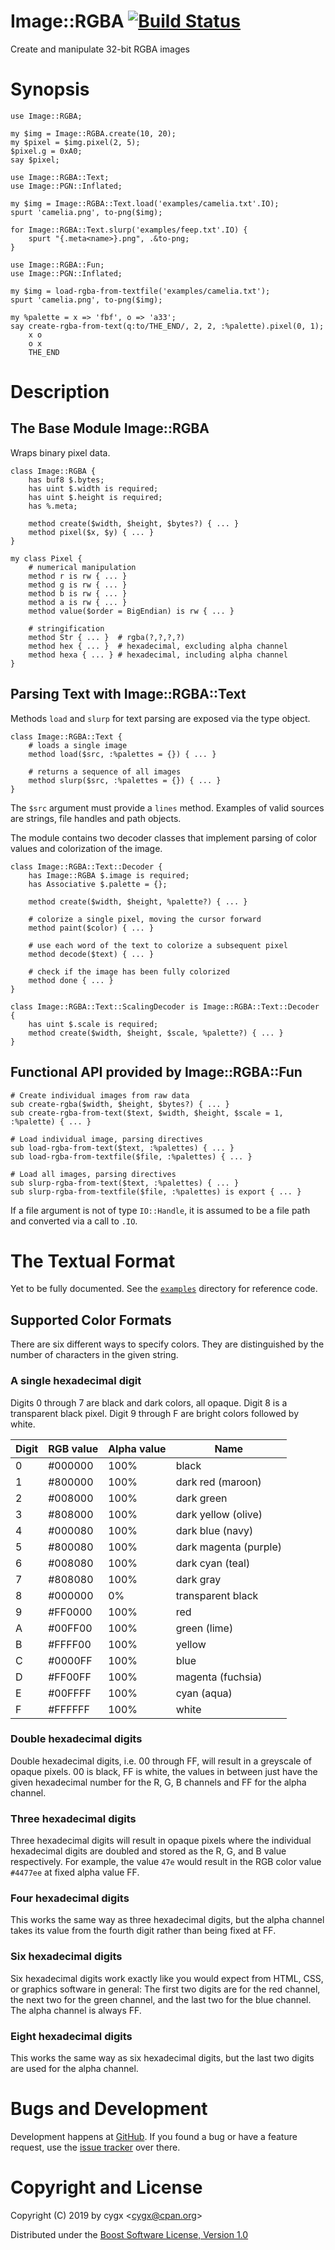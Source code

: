 # Image::RGBA [![Build Status][TRAVIS_IMG]][TRAVIS]

Create and manipulate 32-bit RGBA images


# Synopsis

```perl6
use Image::RGBA;

my $img = Image::RGBA.create(10, 20);
my $pixel = $img.pixel(2, 5);
$pixel.g = 0xA0;
say $pixel;
```

```perl6
use Image::RGBA::Text;
use Image::PGN::Inflated;

my $img = Image::RGBA::Text.load('examples/camelia.txt'.IO);
spurt 'camelia.png', to-png($img);

for Image::RGBA::Text.slurp('examples/feep.txt'.IO) {
    spurt "{.meta<name>}.png", .&to-png;
}
```

```perl6
use Image::RGBA::Fun;
use Image::PGN::Inflated;

my $img = load-rgba-from-textfile('examples/camelia.txt');
spurt 'camelia.png', to-png($img);

my %palette = x => 'fbf', o => 'a33';
say create-rgba-from-text(q:to/THE_END/, 2, 2, :%palette).pixel(0, 1);
    x o
    o x
    THE_END
```


# Description

## The Base Module Image::RGBA

Wraps binary pixel data.

```perl6
class Image::RGBA {
    has buf8 $.bytes;
    has uint $.width is required;
    has uint $.height is required;
    has %.meta;

    method create($width, $height, $bytes?) { ... }
    method pixel($x, $y) { ... }
}

my class Pixel {
    # numerical manipulation
    method r is rw { ... }
    method g is rw { ... }
    method b is rw { ... }
    method a is rw { ... }
    method value($order = BigEndian) is rw { ... }

    # stringification
    method Str { ... }  # rgba(?,?,?,?)
    method hex { ... }  # hexadecimal, excluding alpha channel
    method hexa { ... } # hexadecimal, including alpha channel
}
```

## Parsing Text with Image::RGBA::Text

Methods `load` and `slurp` for text parsing are exposed via the type object.

```perl6
class Image::RGBA::Text {
    # loads a single image
    method load($src, :%palettes = {}) { ... }

    # returns a sequence of all images
    method slurp($src, :%palettes = {}) { ... }
}
```

The `$src` argument must provide a `lines` method. Examples of valid sources
are strings, file handles and path objects.

The module contains two decoder classes that implement parsing of color values
and colorization of the image.

```perl6
class Image::RGBA::Text::Decoder {
    has Image::RGBA $.image is required;
    has Associative $.palette = {};

    method create($width, $height, %palette?) { ... }

    # colorize a single pixel, moving the cursor forward
    method paint($color) { ... }

    # use each word of the text to colorize a subsequent pixel
    method decode($text) { ... }

    # check if the image has been fully colorized
    method done { ... }
}

class Image::RGBA::Text::ScalingDecoder is Image::RGBA::Text::Decoder {
    has uint $.scale is required;
    method create($width, $height, $scale, %palette?) { ... }
}
```

## Functional API provided by Image::RGBA::Fun

```perl6
# Create individual images from raw data
sub create-rgba($width, $height, $bytes?) { ... }
sub create-rgba-from-text($text, $width, $height, $scale = 1, :%palette) { ... }

# Load individual image, parsing directives
sub load-rgba-from-text($text, :%palettes) { ... }
sub load-rgba-from-textfile($file, :%palettes) { ... }

# Load all images, parsing directives
sub slurp-rgba-from-text($text, :%palettes) { ... }
sub slurp-rgba-from-textfile($file, :%palettes) is export { ... }
```

If a file argument is not of type `IO::Handle`, it is assumed to be a file
path and converted via a call to `.IO`.


# The Textual Format

Yet to be fully documented. See the [`examples`][EXAMPLES] directory
for reference code.

## Supported Color Formats

There are six different ways to specify colors. They are distinguished by the 
number of characters in the given string.

### A single hexadecimal digit

Digits 0 through 7 are black and dark colors, all opaque. Digit 8 is a 
transparent black pixel. Digit 9 through F are bright colors followed
by white.

| Digit | RGB value | Alpha value | Name                  |
|-------|-----------|-------------|-----------------------|
| 0     | #000000   | 100%        | black                 |
| 1     | #800000   | 100%        | dark red (maroon)     |
| 2     | #008000   | 100%        | dark green            |
| 3     | #808000   | 100%        | dark yellow (olive)   |
| 4     | #000080   | 100%        | dark blue (navy)      |
| 5     | #800080   | 100%        | dark magenta (purple) |
| 6     | #008080   | 100%        | dark cyan (teal)      |
| 7     | #808080   | 100%        | dark gray             |
| 8     | #000000   | 0%          | transparent black     |
| 9     | #FF0000   | 100%        | red                   |
| A     | #00FF00   | 100%        | green (lime)          |
| B     | #FFFF00   | 100%        | yellow                |
| C     | #0000FF   | 100%        | blue                  |
| D     | #FF00FF   | 100%        | magenta (fuchsia)     |
| E     | #00FFFF   | 100%        | cyan (aqua)           |
| F     | #FFFFFF   | 100%        | white                 |

### Double hexadecimal digits

Double hexadecimal digits, i.e. 00 through FF, will result in a greyscale of
opaque pixels. 00 is black, FF is white, the values in between just have the
given hexadecimal number for the R, G, B channels and FF for the alpha channel.

### Three hexadecimal digits

Three hexadecimal digits will result in opaque pixels where the individual
hexadecimal digits are doubled and stored as the R, G, and B value
respectively. For example, the value `47e` would result in the RGB color
value `#4477ee` at fixed alpha value FF.

### Four hexadecimal digits

This works the same way as three hexadecimal digits, but the alpha channel
takes its value from the fourth digit rather than being fixed at FF.

### Six hexadecimal digits

Six hexadecimal digits work exactly like you would expect from HTML, CSS,
or graphics software in general: The first two digits are for the red
channel, the next two for the green channel, and the last two for the blue
channel. The alpha channel is always FF.

### Eight hexadecimal digits

This works the same way as six hexadecimal digits, but the last two digits
are used for the alpha channel.


# Bugs and Development

Development happens at [GitHub][GH]. If you found a bug or have a feature
request, use the [issue tracker][TRACKER] over there.


# Copyright and License

Copyright (C) 2019 by cygx \<<cygx@cpan.org>\>

Distributed under the [Boost Software License, Version 1.0][LICENSE]


[TRAVIS_IMG]:   https://travis-ci.org/cygx/p6-image-rgba.svg?branch=master
[TRAVIS]:       https://travis-ci.org/cygx/p6-image-rgba
[GH]:           https://github.com/cygx/p6-image-rgba
[TRACKER]:      https://github.com/cygx/p6-image-rgba/issues
[LICENSE]:      https://www.boost.org/LICENSE_1_0.txt
[EXAMPLES]:     https://github.com/cygx/p6-image-rgba/tree/master/examples
